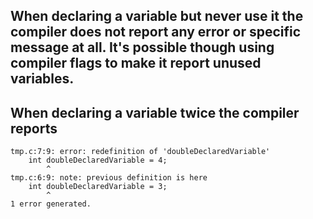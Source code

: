 ## When declaring a variable but never use it the compiler does not report any error or specific message at all. It's possible though using compiler flags to make it report unused variables.

## When declaring a variable twice the compiler reports
```
tmp.c:7:9: error: redefinition of 'doubleDeclaredVariable'
    int doubleDeclaredVariable = 4;
        ^
tmp.c:6:9: note: previous definition is here
    int doubleDeclaredVariable = 3;
        ^
1 error generated.
```